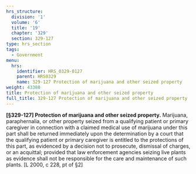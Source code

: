 ```yaml
---
hrs_structure:
  division: '1'
  volume: '6'
  title: '19'
  chapter: '329'
  section: 329-127
type: hrs_section
tags:
  - Government
menu:
  hrs:
    identifier: HRS_0329-0127
    parent: HRS0329
    name: 329-127 Protection of marijuana and other seized property
weight: 43380
title: Protection of marijuana and other seized property
full_title: 329-127 Protection of marijuana and other seized property
---
```

**[§329-127] Protection of marijuana and other seized property.** Marijuana, paraphernalia, or other property seized from a qualifying patient or primary caregiver in connection with a claimed medical use of marijuana under this part shall be returned immediately upon the determination by a court that the qualifying patient or primary caregiver is entitled to the protections of this part, as evidenced by a decision not to prosecute, dismissal of charges, or an acquittal; provided that law enforcement agencies seizing live plants as evidence shall not be responsible for the care and maintenance of such plants. [L 2000, c 228, pt of §2]